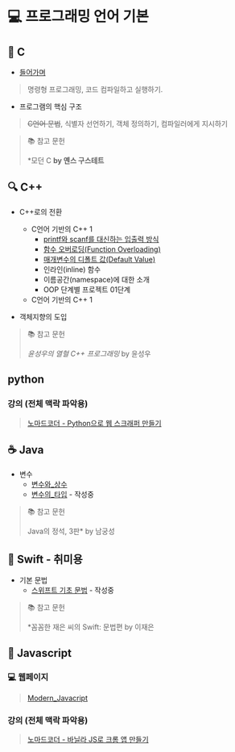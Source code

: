 # 💻 프로그래밍 언어 기본

## 🧠 C
* [들어가며](./language/C/_1_들어가며.md)
> 명령형 프로그래밍, 코드 컴파일하고 실행하기.

* 프로그램의 핵심 구조
> ~~C언어 문법~~, 식별자 선언하기, 객체 정의하기, 컴파일러에게 지시하기

> 📚 참고 문헌
> 
> *모던 C **by 옌스 구스테트**

## 🔍 C++
* C++로의 전환
  * C언어 기반의 C++ 1
    * [printf와 scanf를 대신하는 입출력 방식](./language/CPP/1_C++로의_전환/1-1_C언어_기반의_C++_1/1-1-1_printf와_scanf를_대신하는_입출력_방식.md)
    * [함수 오버로딩(Function Overloading)](./language/CPP/1_C++로의_전환/1-1_C언어_기반의_C++_1/1-1-2_함수_오버로딩.md)
    * [매개변수의 디폴트 값(Default Value)](./language/CPP/1_C++로의_전환/1-1_C언어_기반의_C++_1/1-1-3_매개변수의_디폴트값.md)
    * 인라인(inline) 함수
    * 이름공간(namespace)에 대한 소개
    * OOP 단계별 프로젝트 01단계
  * C언어 기반의 C++ 1

* 객체지향의 도입

> 📚 참고 문헌
> 
> *윤성우의 열혈 C++ 프로그래밍* by 윤성우

## python
### 강의 (전체 맥락 파악용)
> [노마드코더 - Python으로 웹 스크래퍼 만들기](language/python/)

## ☕ Java 
* 변수
  * [변수와_상수](./language/Java/02_변수/02-01_변수와_상수.md)
  * [변수의_타입](./language/Java/02_변수/02-02_변수의_타입.md) - 작성중
> 📚 참고 문헌
> 
> Java의 정석,  3판* by 남궁성

## 🍎 Swift - 취미용
* 기본 문법
  * [스위프트 기초 문법](./language/Swift/기본문법/스위프트_기초_문법.md) - 작성중
 
> 📚 참고 문헌
> 
> *꼼꼼한 재은 씨의 Swift: 문법편 by 이재은

## 🚀 Javascript
### 💻 웹페이지
> [Modern_Javacript](./language/javascript/book_modern/_0_목차.md)
### 강의 (전체 맥락 파악용)
> [노마드코더 - 바닐라 JS로 크롬 앱 만들기](language/javascript/momentum/0_목차.md)